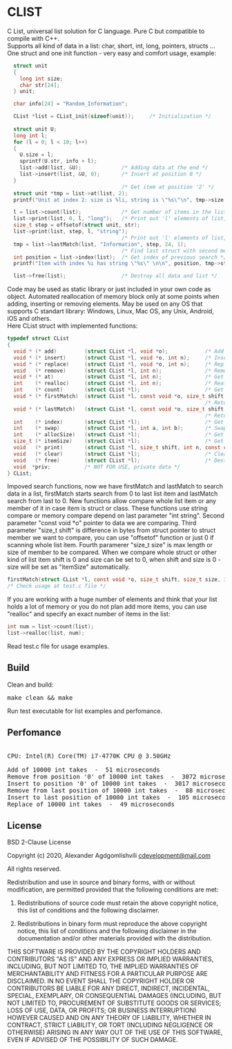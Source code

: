 # CLIST
C List, universal list solution for C language. Pure C but compatible to compile with C++.    
Supports all kind of data in a list: char, short, int, long, pointers, structs ... 
One struct and one init function - very easy and comfort usage, example:
```C
  struct unit
  {
    long int size;
    char str[24];
  } unit;

  char info[24] = "Random_Information";

  CList *list = CList_init(sizeof(unit));     /* Initialization */
 
  struct unit U;
  long int l;
  for (l = 0; l < 10; l++)
  {
    U.size = l;
    sprintf(U.str, info + l);
    list->add(list, &U);             /* Adding data at the end */
    list->insert(list, &U, 0);       /* Insert at position 0 */
  }
                                     /* Get item at position '2' */
  struct unit *tmp = list->at(list, 2);
  printf("Unit at index 2: size is %li, string is \"%s\"\n", tmp->size, tmp->str);

  l = list->count(list);             /* Get number of items in the list */
  list->print(list, 0, l, "long");   /* Print out 'l' elements of list, first member of struct is printed */
  size_t step = offsetof(struct unit, str);
  list->print(list, step, l, "string");
                                     /* Print out 'l' elements of list, second member of struct is printed */
  tmp = list->lastMatch(list, "Information", step, 24, 1);
                                     /* Find last struct with second member "Information" */
  int position = list->index(list);  /* Get index of previous search */
  printf("Item with index %i has string \"%s\" \n\n", position, tmp->str);

  list->free(list);                  /* Destroy all data and list */
``` 

Code may be used as static library or just included in your own code as object.
Automated reallocation of memory block only at some points when adding, inserting or removing elements.
May be used on any OS that supports C standart library:
Windows, Linux, Mac OS, any Unix, Android, iOS and others.  
Here CList struct with implemented functions:  
```C
typedef struct CList
{
  void * (* add)         (struct CList *l, void *o);            /* Add object to the end of a list */
  void * (* insert)      (struct CList *l, void *o, int n);     /* Insert object at position 'n' */
  void * (* replace)     (struct CList *l, void *o, int n);     /* Replace object at position 'n' */
  void   (* remove)      (struct CList *l, int n);              /* Remove object at position 'n' */
  void * (* at)          (struct CList *l, int n);              /* Get object at position 'n' */
  int    (* realloc)     (struct CList *l, int n);              /* Reallocate list to 'size' items */
  int    (* count)       (struct CList *l);                     /* Get list size in items */
  void * (* firstMatch)  (struct CList *l, const void *o, size_t shift, size_t size, int string);
                                                                /* Returns object with first match of string or byte compare */
  void * (* lastMatch)   (struct CList *l, const void *o, size_t shift, size_t size, int string);
                                                                /* Returns object with last match of string or byte compare */
  int    (* index)       (struct CList *l);                     /* Get index of previos search match */
  int    (* swap)        (struct CList *l, int a, int b);       /* Swap, replace two items with index a b */
  int    (* allocSize)   (struct CList *l);                     /* Get allocated size in items */
  size_t (* itemSize)    (struct CList *l);                     /* Get item size in bytes */
  void   (* print)       (struct CList *l, size_t shift, int n, const char *type);   /* Print list data */
  void   (* clear)       (struct CList *l);                     /* Clear list */
  void   (* free)        (struct CList *l);                     /* Destroy struct CList and all data */
  void  *priv;           /* NOT FOR USE, private data */
} CList;
```
Impoved search functions, now we have firstMatch and lastMatch to search data in a list, 
firstMatch starts search from 0 to last list item and lastMatch search from last to 0.
New functions allow compare whole list item or any member of it in case item is struct or class.
These functions use string compare or memory compare depend on last parameter "int string".
Second parameter "const void *o" pointer to data we are comparing.
Third parameter "size_t shift" is difference in bytes from struct pointer to struct member 
we want to compare, you can use "offsetof" function or just 0 if scanning whole list item.
Fourth paramerer "size_t size" is max length or size of member to be compared.
When we compare whole struct or other kind of list item shift is 0 and size can be set to 0, 
when shift and size is 0 - size will be set as "itemSize" automatically.
```C
firstMatch(struct CList *l, const void *o, size_t shift, size_t size, int string);
/* Check usage at test.c file */
```  
If you are working with a huge number of elements and think that your list holds 
a lot of memory or you do not plan add more items, you can use "realloc" and 
specify an exact number of items in the list:
```C
int num = list->count(list);
list->realloc(list, num);
```
Read test.c file for usage examples.

## Build
Clean and build:
<pre>
make clean && make	
</pre>
Run test executable for list examples and perfomance.

## Perfomance

<pre> 
CPU: Intel(R) Core(TM) i7-4770K CPU @ 3.50GHz

Add of 10000 int takes  -  51 microseconds
Remove from position '0' of 10000 int takes  -  3072 microseconds
Insert to position '0' of 10000 int takes  -  3017 microseconds
Remove from last position of 10000 int takes  -  88 microseconds
Insert to last position of 10000 int takes  -  105 microseconds
Replace of 10000 int takes  -  49 microseconds
</pre>

## License

BSD 2-Clause License

Copyright (c) 2020, Alexander Agdgomlishvili
cdevelopment@mail.com

All rights reserved.

Redistribution and use in source and binary forms, with or without
modification, are permitted provided that the following conditions are met:

1. Redistributions of source code must retain the above copyright notice, this
   list of conditions and the following disclaimer.

2. Redistributions in binary form must reproduce the above copyright notice,
   this list of conditions and the following disclaimer in the documentation
   and/or other materials provided with the distribution.

THIS SOFTWARE IS PROVIDED BY THE COPYRIGHT HOLDERS AND CONTRIBUTORS "AS IS"
AND ANY EXPRESS OR IMPLIED WARRANTIES, INCLUDING, BUT NOT LIMITED TO, THE
IMPLIED WARRANTIES OF MERCHANTABILITY AND FITNESS FOR A PARTICULAR PURPOSE ARE
DISCLAIMED. IN NO EVENT SHALL THE COPYRIGHT HOLDER OR CONTRIBUTORS BE LIABLE
FOR ANY DIRECT, INDIRECT, INCIDENTAL, SPECIAL, EXEMPLARY, OR CONSEQUENTIAL
DAMAGES (INCLUDING, BUT NOT LIMITED TO, PROCUREMENT OF SUBSTITUTE GOODS OR
SERVICES; LOSS OF USE, DATA, OR PROFITS; OR BUSINESS INTERRUPTION) HOWEVER
CAUSED AND ON ANY THEORY OF LIABILITY, WHETHER IN CONTRACT, STRICT LIABILITY,
OR TORT (INCLUDING NEGLIGENCE OR OTHERWISE) ARISING IN ANY WAY OUT OF THE USE
OF THIS SOFTWARE, EVEN IF ADVISED OF THE POSSIBILITY OF SUCH DAMAGE.


